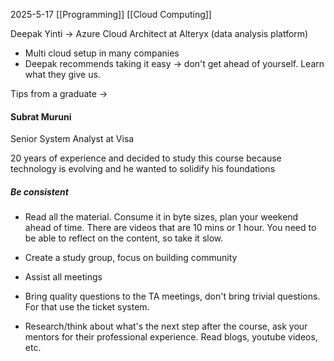 2025-5-17
[[Programming]] [[Cloud Computing]]

Deepak Yinti -> Azure Cloud Architect at Alteryx (data analysis platform)

- Multi cloud setup in many companies
- Deepak recommends taking it easy -> don't get ahead of yourself. Learn what they give us. 

Tips from a graduate -> 

#### Subrat Muruni 
Senior System Analyst at Visa

20 years of experience and decided to study this course because technology is evolving and he wanted to solidify his foundations

##### Be consistent 

- Read all the material. Consume it in byte sizes, plan your weekend ahead of time. There are videos that are 10 mins or 1 hour. You need to be able to reflect on the content, so take it slow. 

- Create a study group, focus on building community 
- Assist all meetings  

- Bring quality questions to the TA meetings, don't bring trivial questions. For that use the ticket system.
- Research/think about what's the next step after the course, ask your mentors for their professional experience. Read blogs, youtube videos, etc. 